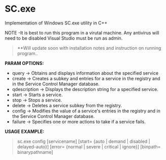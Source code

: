 # SC.exe 
Implementation of Windows SC.exe utility in C++

NOTE -It is best to run this program in a virutal machine. Any antivirus will need to be disabled
Visual Studio must be run as admin.

>**Will update soon with installation notes and instruction on running program..

<b>PARAM OPTIONS:</b> <br />
* query -> Obtains and displays information about the specified service <br />
* create -> Creates a subkey and entries for a service in the registry and in the Service Control Manager database. <br />
* qdescription -> Displays the description string for a specified service. <br />
* start -> Starts a service. <br />
* stop -> Stops a service. <br />
* delete -> Deletes a service subkey from the registry. <br />
* config -> Modifies the value of a service's entries in the registry and in the Service Control Manager database. <br />
* failure -> Specifies one or more actions to take if a service fails. <br />


<b>USAGE EXAMPLE: </b><br />

>sc.exe config [servicename] [start= {auto | demand | disabled | delayed-auto}] [error= {normal | severe | critical | ignore}] [binpath= binarypathname] 

